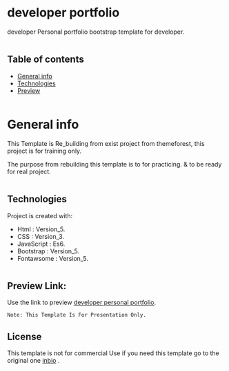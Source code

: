 # developer portfolio
developer Personal portfolio bootstrap template for developer.
```
```

## Table of contents
* [General info](#general-info)
* [Technologies](#technologies)
* [Preview](#preview)

```
```

# General info

This Template is Re_building from exist project from themeforest, this project is for training only.

The purpose from rebuilding this template is to for practicing. & to be ready for real project.

```
```
## Technologies
Project is created with:
* Html       : Version_5.
* CSS        : Version_3.
* JavaScript : Es6.
* Bootstrap  : Version_5.
* Fontawsome : Version_5.

```
```

## Preview Link:

Use the link to preview [developer personal portfolio](https://github.com/ali-sabry/developer_personal_portfolio).

```bash
Note: This Template Is For Presentation Only.
```




## License
This template is not for commercial Use if you need this template go to the original one [inbio](https://themeforest.net/item/inbio-one-page-personal-portfolio-template/33188244) .

```

```